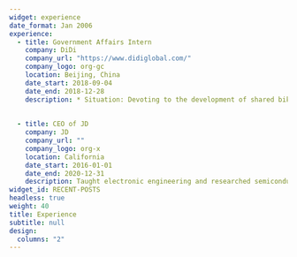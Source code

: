 ```yaml
---
widget: experience
date_format: Jan 2006
experience: 
  - title: Government Affairs Intern
    company: DiDi
    company_url: "https://www.didiglobal.com/"
    company_logo: org-gc
    location: Beijing, China
    date_start: 2018-09-04
    date_end: 2018-12-28
    description: * Situation: Devoting to the development of shared bikes and government-business relationship in DiDi.  <br> * Action: I did several policy analyses; I also contributed to strategies for shared bikes, such as strategies for developing our bikes in universities, activities for government-business cooperation, etc. <br>  * Result: I completed 4 policy analysis, one of which was taken as an internal reference to the government in Kunming; Quarterly targets in the development of our shared bikes was achieved by my team one month in advance.
    
             
  - title: CEO of JD
    company: JD
    company_url: ""
    company_logo: org-x
    location: California
    date_start: 2016-01-01
    date_end: 2020-12-31
    description: Taught electronic engineering and researched semiconductor physics.
widget_id: RECENT-POSTS
headless: true
weight: 40
title: Experience
subtitle: null
design:
  columns: "2"
---
```

